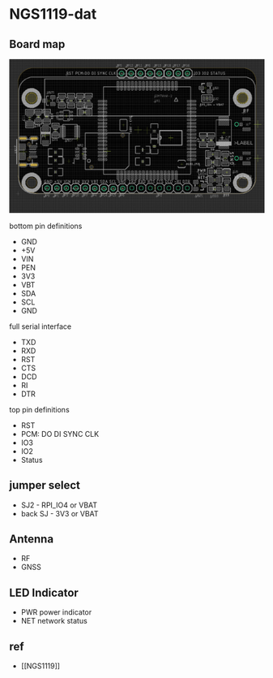 
# NGS1119-dat 


## Board map 

![](2023-09-14-16-28-37.png)

bottom pin definitions 
- GND
- +5V
- VIN
- PEN
- 3V3
- VBT
- SDA
- SCL
- GND
  
full serial interface  
- TXD
- RXD
- RST
- CTS
- DCD
- RI
- DTR 

top pin definitions 
- RST
- PCM: DO DI SYNC CLK
- IO3
- IO2 
- Status 



## jumper select 

- SJ2 - RPI_IO4 or VBAT 
- back SJ - 3V3 or VBAT 


## Antenna 

- RF
- GNSS

## LED Indicator 

- PWR power indicator 
- NET network status 


## ref 


- [[NGS1119]]

